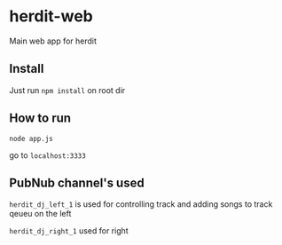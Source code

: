 herdit-web
==========

Main web app for herdit

## Install

Just run <code>npm install</code> on root dir

## How to run

    node app.js
  
go to <code>localhost:3333</code>

## PubNub channel's used

<code>herdit_dj_left_1</code> is used for controlling track and adding songs to track qeueu on the left

<code>herdit_dj_right_1</code> used for right
